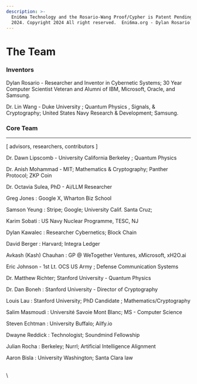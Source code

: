 ```yaml
---
description: >-
  Eni6ma Technology and the Rosario-Wang Proof/Cypher is Patent Pending. USPTO
  2024. Copyright 2024 All right reserved.  Eni6ma.org - Dylan Rosario
---
```


# The Team

### Inventors

Dylan Rosario - Researcher and Inventor in Cybernetic Systems; 30 Year Computer Scientist Veteran and Alumni of IBM, Microsoft, Oracle, and Samsung. &#x20;

Dr. Lin Wang - Duke University ; Quantum Physics , Signals, & Cryptography; United States Navy Research & Development; Samsung.

### **Core Team**

***

\[ advisors, researchers, contributors ]

Dr. Dawn Lipscomb - University California Berkeley ; Quantum Physics

Dr. Anish Mohammad - MIT; Mathematics & Cryptography; Panther Protocol; ZKP Coin

Dr. Octavia Sulea, PhD -  Ai/LLM Researcher&#x20;

Greg Jones : Google X, Wharton Biz School

Samson Yeung : Stripe; Google; University Calif. Santa Cruz;&#x20;

Karim Sobati : US Navy Nuclear Programme, TESC, NJ

Dylan Kawalec : Researcher Cybernetics; Block Chain

David Berger : Harvard; Integra Ledger

Avkash (Kash) Chauhan :  GP @ WeTogether Ventures, xMicrosoft, xH2O.ai

Eric Johnson - 1st Lt.  OCS US Army ; Defense Communication Systems&#x20;

Dr. Matthew Richter; Stanford University - Quantum Physics

Dr. Dan Boneh : Stanford University - Director of Cryptography&#x20;

Louis Lau : Stanford University;  PhD Candidate ; Mathematics/Cryptography

Salim Masmoudi : Université Savoie Mont Blanc; MS - Computer Science

Steven Echtman : University Buffalo; AiIfy.io

Dwayne Reddick : Technologist; Soundmind Fellowship&#x20;

Julian Rocha : Berkeley; Nurrl; Artificial Intelligence Alignment

Aaron Bisla : University Washington; Santa Clara law&#x20;

\
\


